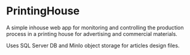 # PrintingHouse
A simple inhouse web app for monitoring and controlling the production process in a printing house for advertising and commercial materials.

Uses SQL Server DB and MinIo object storage for articles design files.
